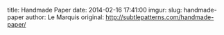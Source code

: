 title:  Handmade Paper
date:   2014-02-16 17:41:00
imgur:
slug: handmade-paper
author: Le Marquis
original: http://subtlepatterns.com/handmade-paper/
